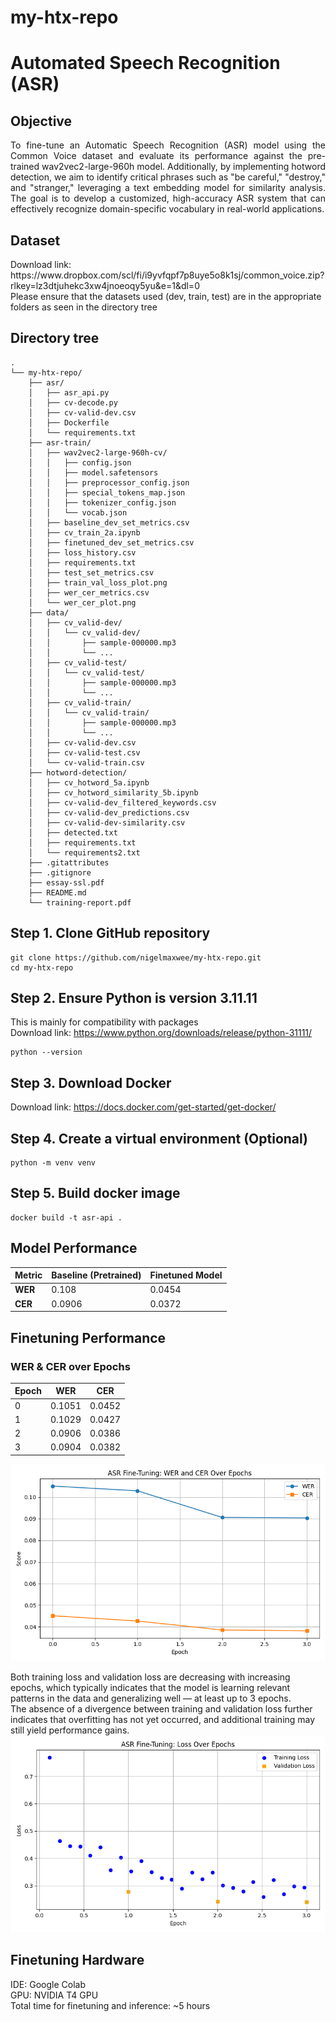 # my-htx-repo
# Automated Speech Recognition (ASR)

## Objective
<p align="justify">
To fine-tune an Automatic Speech Recognition (ASR) model using the Common Voice dataset and evaluate its performance against the pre-trained wav2vec2-large-960h model. Additionally, by implementing hotword detection, we aim to identify critical phrases such as "be careful," "destroy," and "stranger," leveraging a text embedding model for similarity analysis. The goal is to develop a customized, high-accuracy ASR system that can effectively recognize domain-specific vocabulary in real-world applications.
</p>

## Dataset
</p>
Download link: https://www.dropbox.com/scl/fi/i9yvfqpf7p8uye5o8k1sj/common_voice.zip?rlkey=lz3dtjuhekc3xw4jnoeoqy5yu&e=1&dl=0 <br>
Please ensure that the datasets used (dev, train, test) are in the appropriate folders as seen in the directory tree
</p>

## Directory tree

``` 
.
└── my-htx-repo/
    ├── asr/
    │   ├── asr_api.py
    │   ├── cv-decode.py
    │   ├── cv-valid-dev.csv
    │   ├── Dockerfile
    │   └── requirements.txt
    ├── asr-train/
    │   ├── wav2vec2-large-960h-cv/
    │   │   ├── config.json
    │   │   ├── model.safetensors
    │   │   ├── preprocessor_config.json
    │   │   ├── special_tokens_map.json
    │   │   ├── tokenizer_config.json
    │   │   └── vocab.json
    │   ├── baseline_dev_set_metrics.csv
    │   ├── cv_train_2a.ipynb
    │   ├── finetuned_dev_set_metrics.csv
    │   ├── loss_history.csv
    │   ├── requirements.txt
    │   ├── test_set_metrics.csv
    │   ├── train_val_loss_plot.png
    │   ├── wer_cer_metrics.csv
    │   └── wer_cer_plot.png
    ├── data/
    │   ├── cv_valid-dev/
    │   │   └── cv_valid-dev/
    │   │       ├── sample-000000.mp3
    │   │       └── ...
    │   ├── cv_valid-test/
    │   │   └── cv_valid-test/
    │   │       ├── sample-000000.mp3
    │   │       └── ...  
    │   ├── cv_valid-train/
    │   │   └── cv_valid-train/
    │   │       ├── sample-000000.mp3
    │   │       └── ...
    │   ├── cv-valid-dev.csv
    │   ├── cv-valid-test.csv
    │   └── cv-valid-train.csv
    ├── hotword-detection/
    │   ├── cv_hotword_5a.ipynb
    │   ├── cv_hotword_similarity_5b.ipynb
    │   ├── cv-valid-dev_filtered_keywords.csv
    │   ├── cv-valid-dev_predictions.csv
    │   ├── cv-valid-dev-similarity.csv
    │   ├── detected.txt
    │   ├── requirements.txt
    │   └── requirements2.txt
    ├── .gitattributes
    ├── .gitignore
    ├── essay-ssl.pdf
    ├── README.md
    └── training-report.pdf
```

## Step 1. Clone GitHub repository 
```
git clone https://github.com/nigelmaxwee/my-htx-repo.git
cd my-htx-repo
```

## Step 2. Ensure Python is version 3.11.11
This is mainly for compatibility with packages <br>
Download link: https://www.python.org/downloads/release/python-31111/
```
python --version
```

## Step 3. Download Docker
Download link: https://docs.docker.com/get-started/get-docker/

## Step 4. Create a virtual environment (Optional)
```
python -m venv venv
```

## Step 5. Build docker image
```
docker build -t asr-api .
```
## Model Performance
| Metric | Baseline (Pretrained) | Finetuned Model |
|--------|------------------------|-----------------|
| **WER** | 0.108 | 0.0454 |
| **CER** | 0.0906 | 0.0372 |

## Finetuning Performance
### WER & CER over Epochs

| Epoch | WER       | CER       |
|-------|-----------|-----------|
| 0     | 0.1051    | 0.0452    |
| 1     | 0.1029    | 0.0427    |
| 2     | 0.0906    | 0.0386    |
| 3     | 0.0904    | 0.0382    |

![Training vs Validation Loss](asr-train/wer_cer_plot.png)

Both training loss and validation loss are decreasing with increasing epochs, which typically indicates that the model is learning relevant patterns in the data and generalizing well — at least up to 3 epochs. <br>
The absence of a divergence between training and validation loss further indicates that overfitting has not yet occurred, and additional training may still yield performance gains. <br>
![Training vs Validation Loss](asr-train/train_val_loss_plot.png)

## Finetuning Hardware
IDE: Google Colab <br>
GPU: NVIDIA T4 GPU <br>
Total time for finetuning and inference: ~5 hours